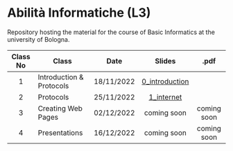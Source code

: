 # Abilità Informatiche (L3)

Repository hosting the material for the course of Basic Informatics at the university of Bologna.

**Class No** | **Class**                |  **Date**  |                                    **Slides**                                     | **.pdf**    |
|:----------:| ------------------------ | :--------: | :-------------------------------------------------------------------------------: | :---------: |
| 1          | Introduction & Protocols | 18/11/2022 | [0_introduction ](https://slides.com/andreapoltronieri/introduction/fullscreen)   |             |
| 2          | Protocols                | 25/11/2022 | [1_internet](https://slides.com/andreapoltronieri/introduction/fullscreen)        |             |
| 3          | Creating Web Pages       | 02/12/2022 | coming soon                                                                       | coming soon |
| 4          | Presentations            | 16/12/2022 | coming soon                                                                       | coming soon |
